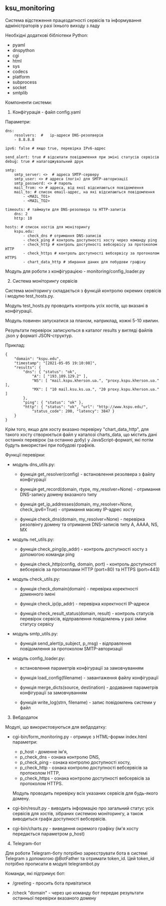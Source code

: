 ## ksu_monitoring

Система відстеження працездатності сервісів та інформування адміністраторів у разі їхнього виходу з ладу

Необхідні додаткові бібліотеки Python:
- pyaml
- dnspython
- cgi
- html
- sys
- codecs
- platform
- subprocess
- socket
- smtplib

Компоненти системи:

1. Конфігурація - файл config.yaml

Параметри:

	dns:
		resolvers:  #   ip-адреси DNS-резолверів
        - 8.8.8.8

	ipv6: false # якщо true, перевірка IPv6-адрес
	
	send_alert: true # відсилати повідомлення при зміні статусів сервісів
	debug: true # налагоджувальний друк

	smtp:
		smtp_server: <>  # адреса SMTP-серверу
		smtp_user: <> # адреса (логін) для SMTP-авторизації
		smtp_password: <> # пароль
		mail_from: <> # адреса, від якої відсилаються повідомлення
		mail_to: # список email-адрес, на які відсилаються повідомлення
			- <MAIL_TO1>
			- <MAIL_TO2>
	
	timeouts: # таймаути для DNS-резолвера та HTTP-запитів
		dns: 2
		http: 10
        
	hosts: # список хостів для моніторингу
		kspu.edu:
			- check_dns # отримання DNS-записів
			- check_ping # контроль доступності хосту через команду ping
			- check_http # контроль доступності вебсервісу за протоколом HTTP
			- check_https # контроль доступності вебсервісу за протоколом HTTPS
			- chart_data_http # збирання даних для побудови графіку
	
Модуль для роботи з конфігурацією - monitoring/config_loader.py


2. Система моніторингу сервісів

Система моніторингу складається з функцій контролю окремих сервісів і модулю test_hosts.py.

Модуль test_hosts.py проводить контроль усіх хостів, що вказані в конфігурації.

Модуль повинен запускатися за планом, наприклад, кожні 5-10 хвилин.

Результати перевірок записуються в каталог results у вигляді файлів <domain>.json у форматі JSON-структур.

Приклад:

	{
		"domain": "kspu.edu",
		"timestamp": "[2021-05-05 19:10:08]",
		"results": {
			"dns": { "status": "ok",
				"A": [ "193.109.129.2" ],
				"NS": [ "mail.kspu.kherson.ua.", "proxy.kspu.kherson.ua." ],
				"MX": [ "10 mail.ksu.ks.ua.", "20 proxy.kspu.kherson.ua." ]
			},
			"ping": { "status": "ok" },
			"http": { "status": "ok", "url": "http://www.kspu.edu/",
				"status_code": 200, "latency": 3847 }
		}
	}

Крім того, якщо для хосту вказано перевірку "chart_data_http", для такого хосту створюється файл у каталозі charts_data,
що містить дані останніх перевірок (за останню добу) у JavaScript-форматі, які потім будуть використані при побудові графіків.

Функції перевірки:

- модуль dns_utils.py:

	- функція get_resolver(config) - встановлення резолвера з файлу конфігурації
	
	- функція get_record(domain, rtype, my_resolver=None) - отримання DNS-запису домену вказаного типу
	
	- функція get_ip_addresses(domain, my_resolver=None, check_ipv6=True) - отримання масиву IP-адрес хосту
	
	- функція check_dns(domain, my_resolver=None) - перевірка резолвінгу домену та отримання DNS-записів типу A, AAAA, NS, MX
	
- модуль net_utils.py:

	- функція check_ping(ip_addr) - контроль доступності хосту з допомогою команди ping
	
	- функція check_http(config, domain, port) - контроль доступності вебсервісів за протоколами HTTP (port=80) та HTTPS (port=443)
	
- модуль check_utils.py:

	- функція check_domain(domain) - перевірка коректності доменного імені
	
	- функція check_ip(ip_addr) - перевірка коректності IP-адреси
	
	- функція check_result_status(domain, result) - контроль статусів перевірок сервісів,
	відправлення повідомлень у разі зміни статусу сервісу
	
- модуль smtp_utils.py:
	
	- функція send_alert(p_subject, p_msg) - відправлення повідомлення за протоколом SMTP-авторизації
	
- модуль config_loader.py:
	
	- встановлення параметрів конфігурації за замовчуванням
	
	- функція load_config(filename) - завантаження файлу конфігурації
	
	- функція merge_dicts(source, destination) - додавання параметрів конфігурації за замовчуванням
	
	- функція write_log(strn, filename) - запис повідомлень системи у файл

3. Вебдодаток

Модулі, що використовуються для вебдодатку:

- cgi-bin/form_monitoring.py - отримує з HTML-форми index.html параметри:
	- p_host - доменне ім'я,
	- p_check_dns - ознака контролю DNS,
	- p_check_ping - ознака контролю доступності хосту,
	- p_check_http - ознака контролю доступності вебсервісів за протоколом HTTP,
	- p_check_https - ознака контролю доступності вебсервісів за протоколом HTTPS.
	
	Модуль проводить перевірку всіх указаних сервісів для будь-якого домену.
	
- cgi-bin/result.py - виводить інформацію про загальний статус усіх сервісів для хостів, зібраних системою моніторингу,
а також виводиться графік доступності вебсервісів.
	
- cgi-bin/charts.py - виведення окремого графіку (ім'я хосту передається параметром p_host)
	


4. Telegram-бот

Для роботи Telegram-боту потрібно зареєструвати бота в системі Telegram з допомогою @BotFather та отримати token_id.
Цей token_id потрібно прописати в модулі telegrambot.py

Команди, які підтримує бот:

- /greeting - просить бота привітатися

- /check "domain" - через цю команду бот передає результати останньої перевірки вказаного домену

